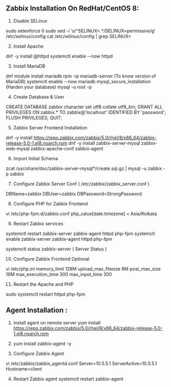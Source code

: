 Zabbix Installation On RedHat/CentOS 8: 
---------------------------------------

1. Disable SELinux

sudo setenforce 0
sudo sed -i 's/^SELINUX=.*/SELINUX=permissive/g' /etc/selinux/config
cat /etc/selinux/config | grep SELINUX=


2. Install Apache

dnf -y install @httpd
systemctl enable --now httpd


3. Install MariaDB

dnf module install mariadb
rpm -qi mariadb-server (To know version of MariaDB)
systemctl enable --now mariadb
mysql_secure_installation  (Harden your database)
mysql -u root -p


4. Create Database & User

CREATE DATABASE zabbix character set utf8 collate utf8_bin;
GRANT ALL PRIVILEGES ON zabbix.* TO zabbix@'localhost' IDENTIFIED BY 'password';
FLUSH PRIVILEGES;
QUIT;


5. Zabbix Server Frontend Installation

dnf -y install https://repo.zabbix.com/zabbix/5.0/rhel/8/x86_64/zabbix-release-5.0-1.el8.noarch.rpm
dnf -y install zabbix-server-mysql zabbix-web-mysql zabbix-apache-conf zabbix-agent


6. Import Initial Schema

zcat /usr/share/doc/zabbix-server-mysql*/create.sql.gz | mysql -u zabbix -p zabbix


7. Configure Zabbix Server Conf ( /etc/zabbix/zabbix_server.conf )

DBName=zabbix
DBUser=zabbix
DBPassword=StrongPassword

8. Configure PHP for Zabbix Frontend

vi /etc/php-fpm.d/zabbix.conf
php_value[date.timezone] = Asia/Kolkata


9. Restart Zabbix services

systemctl restart zabbix-server zabbix-agent httpd php-fpm
systemctl enable zabbix-server zabbix-agent httpd php-fpm

systemctl status zabbix-server  ( Server Status )


10. Configure Zabbix Frontend Optional

vi /etc/php.ini
memory_limit 128M
upload_max_filesize 8M
post_max_size 16M
max_execution_time 300
max_input_time 300

11. Restart the Apache and PHP 

sudo systemctl restart httpd php-fpm



Agent Installation : 
--------------------

1. Install agent on remote server 
yum install https://repo.zabbix.com/zabbix/5.0/rhel/8/x86_64/zabbix-release-5.0-1.el8.noarch.rpm

2. yum install zabbix-agent -y

3. Configure Zabbix Agent

vi /etc/zabbix/zabbix_agentd.conf
Server=10.5.5.1
ServerActive=10.5.5.1
Hostname=client

4. Restart Zabbix agent
systemctl restart zabbix-agent
